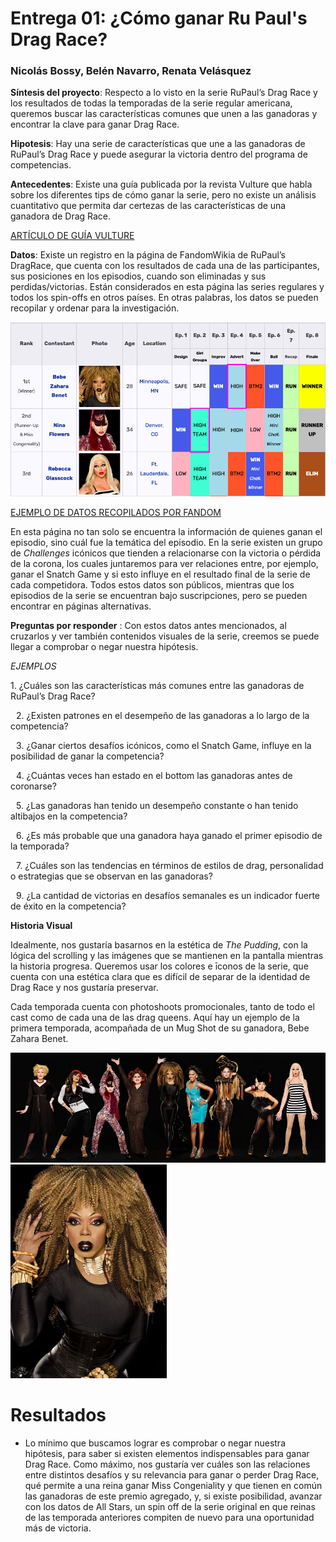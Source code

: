 # Entrega 01: ¿Cómo ganar Ru Paul's Drag Race?
### Nicolás Bossy, Belén Navarro, Renata Velásquez

**Síntesis del proyecto**: Respecto a lo visto en la serie RuPaul’s Drag Race y los resultados de todas la temporadas de la serie regular americana, queremos buscar las características comunes que unen a las ganadoras y encontrar la clave para ganar Drag Race.

**Hipotesis**: Hay una serie de características que une a las ganadoras de RuPaul’s Drag Race y puede asegurar la victoria dentro del programa de competencias. 

**Antecedentes**: Existe una guía publicada por la revista Vulture que habla sobre los diferentes tips de cómo ganar la serie, pero no existe un análisis cuantitativo que permita dar certezas de las características de una ganadora de Drag Race.

[ARTÍCULO DE GUÍA VULTURE](https://www.vulture.com/2017/03/rupauls-drag-race-how-to-win-guide.html) 

**Datos**: Existe un registro en la página de FandomWikia de RuPaul’s DragRace, que cuenta con los resultados de cada una de las participantes, sus posiciones en los episodios, cuando son eliminadas y sus perdidas/victorias. Están considerados en esta página las series regulares y todos los spin-offs en otros países. En otras palabras, los datos se pueden recopilar y ordenar para la investigación.

<img src="./images/trackrecords1.png"> 

[EJEMPLO DE DATOS RECOPILADOS POR FANDOM](https://rupaulsdragrace.fandom.com/wiki/RuPaul%27s_Drag_Race_(Season_1))

En esta página no tan solo se encuentra la información de quienes ganan el episodio, sino cuál fue la temática del episodio. En la serie existen un grupo de *Challenges* icónicos que tienden a relacionarse con la victoria o pérdida de la corona, los cuales juntaremos para ver relaciones entre, por ejemplo, ganar el Snatch Game y si esto influye en el resultado final de la serie de cada competidora. 
Todos estos datos son públicos, mientras que los episodios de la serie se encuentran bajo suscripciones, pero se pueden encontrar en páginas alternativas.  

**Preguntas por responder** : Con estos datos antes mencionados, al cruzarlos y ver también contenidos visuales de la serie, creemos se puede llegar a comprobar o negar nuestra hipótesis.

*EJEMPLOS*

1.⁠ ⁠¿Cuáles son las características más comunes entre las ganadoras de RuPaul’s Drag Race?

 2.⁠ ⁠¿Existen patrones en el desempeño de las ganadoras a lo largo de la competencia?

 3.⁠ ⁠¿Ganar ciertos desafíos icónicos, como el Snatch Game, influye en la posibilidad de ganar la competencia?

 4.⁠ ⁠¿Cuántas veces han estado en el bottom las ganadoras antes de coronarse?

 5.⁠ ⁠¿Las ganadoras han tenido un desempeño constante o han tenido altibajos en la competencia?

 6.⁠ ⁠¿Es más probable que una ganadora haya ganado el primer episodio de la temporada?

 7.⁠ ⁠¿Cuáles son las tendencias en términos de estilos de drag, personalidad o estrategias que se observan en las ganadoras?

 9.⁠ ⁠¿La cantidad de victorias en desafíos semanales es un indicador fuerte de éxito en la competencia?


**Historia Visual**

 Idealmente, nos gustaría basarnos en la estética de *The Pudding*, con la lógica del scrolling y las imágenes que se mantienen en la pantalla mientras la historia progresa. Queremos usar los colores e īconos de la serie, que cuenta con una estética clara que es difícil de separar de la identidad de Drag Race y nos gustaría preservar. 

Cada temporada cuenta con photoshoots promocionales, tanto de todo el cast como de cada una de las drag queens. Aquí hay un ejemplo de la primera temporada, acompañada de un Mug Shot de su ganadora, Bebe Zahara Benet. 

<img src="./images/S1_Cast.webp"> 


<img src="./images/Bebe1.webp"> 


# **Resultados**

- Lo mínimo que buscamos lograr es comprobar o negar nuestra hipótesis, para saber si existen elementos indispensables para ganar Drag Race. Como máximo, nos gustaría ver cuáles son las relaciones entre distintos desafíos y su relevancia para ganar o perder Drag Race, qué permite a una reina ganar Miss Congeniality y que tienen en común las ganadoras de este premio agregado, y, si existe posibilidad, avanzar con los datos de All Stars, un spin off de la serie original en que reinas de las temporada anteriores compiten de nuevo para una oportunidad más de victoria.

